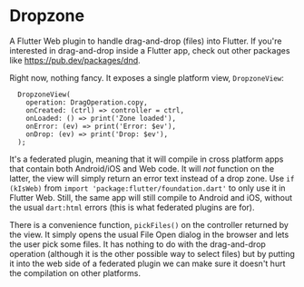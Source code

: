 Dropzone
========

A Flutter Web plugin to handle drag-and-drop (files) into Flutter. If you're interested in drag-and-drop inside a Flutter app, check out other packages like https://pub.dev/packages/dnd.

Right now, nothing fancy. It exposes a single platform view, `DropzoneView`: 

```
  DropzoneView(
    operation: DragOperation.copy,
    onCreated: (ctrl) => controller = ctrl,
    onLoaded: () => print('Zone loaded'),
    onError: (ev) => print('Error: $ev'),
    onDrop: (ev) => print('Drop: $ev'),
  );
```

It's a federated plugin, meaning that it will compile in cross platform apps that contain both Android/iOS and Web code.
It will *not* function on the latter, the view will simply return an error text instead of a drop zone. Use `if (kIsWeb)` from
`import 'package:flutter/foundation.dart'` to only use it in Flutter Web. Still, the same app will still compile to
Android and iOS, without the usual `dart:html` errors (this is what federated plugins are for).

There is a convenience function, `pickFiles()` on the controller returned by the view. It simply opens the usual File Open dialog
in the browser and lets the user pick some files. It has nothing to do with the drag-and-drop operation (although it is the other
possible way to select files) but by putting it into the web side of a federated plugin we can make sure it doesn't hurt
the compilation on other platforms.